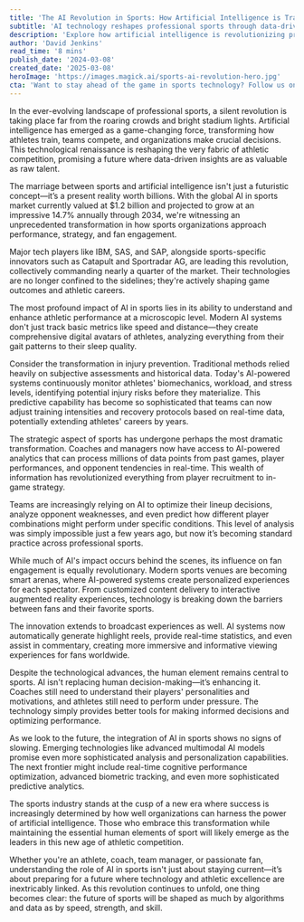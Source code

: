 ```yaml
---
title: 'The AI Revolution in Sports: How Artificial Intelligence is Transforming Athletic Performance and Strategy'
subtitle: 'AI technology reshapes professional sports through data-driven insights and performance optimization'
description: 'Explore how artificial intelligence is revolutionizing professional sports, from enhancing athletic performance to transforming strategy and fan engagement. With the global AI in sports market valued at $1.2 billion and growing rapidly, learn how this technological renaissance is reshaping athletic competition and creating a future where data-driven insights are as valuable as raw talent.'
author: 'David Jenkins'
read_time: '8 mins'
publish_date: '2024-03-08'
created_date: '2025-03-08'
heroImage: 'https://images.magick.ai/sports-ai-revolution-hero.jpg'
cta: 'Want to stay ahead of the game in sports technology? Follow us on LinkedIn for the latest insights on how AI is transforming athletics and shaping the future of competition.'
---
```


In the ever-evolving landscape of professional sports, a silent revolution is taking place far from the roaring crowds and bright stadium lights. Artificial intelligence has emerged as a game-changing force, transforming how athletes train, teams compete, and organizations make crucial decisions. This technological renaissance is reshaping the very fabric of athletic competition, promising a future where data-driven insights are as valuable as raw talent.

The marriage between sports and artificial intelligence isn't just a futuristic concept—it’s a present reality worth billions. With the global AI in sports market currently valued at $1.2 billion and projected to grow at an impressive 14.7% annually through 2034, we're witnessing an unprecedented transformation in how sports organizations approach performance, strategy, and fan engagement.

Major tech players like IBM, SAS, and SAP, alongside sports-specific innovators such as Catapult and Sportradar AG, are leading this revolution, collectively commanding nearly a quarter of the market. Their technologies are no longer confined to the sidelines; they're actively shaping game outcomes and athletic careers.

The most profound impact of AI in sports lies in its ability to understand and enhance athletic performance at a microscopic level. Modern AI systems don't just track basic metrics like speed and distance—they create comprehensive digital avatars of athletes, analyzing everything from their gait patterns to their sleep quality.

Consider the transformation in injury prevention. Traditional methods relied heavily on subjective assessments and historical data. Today's AI-powered systems continuously monitor athletes' biomechanics, workload, and stress levels, identifying potential injury risks before they materialize. This predictive capability has become so sophisticated that teams can now adjust training intensities and recovery protocols based on real-time data, potentially extending athletes' careers by years.

The strategic aspect of sports has undergone perhaps the most dramatic transformation. Coaches and managers now have access to AI-powered analytics that can process millions of data points from past games, player performances, and opponent tendencies in real-time. This wealth of information has revolutionized everything from player recruitment to in-game strategy.

Teams are increasingly relying on AI to optimize their lineup decisions, analyze opponent weaknesses, and even predict how different player combinations might perform under specific conditions. This level of analysis was simply impossible just a few years ago, but now it’s becoming standard practice across professional sports.

While much of AI's impact occurs behind the scenes, its influence on fan engagement is equally revolutionary. Modern sports venues are becoming smart arenas, where AI-powered systems create personalized experiences for each spectator. From customized content delivery to interactive augmented reality experiences, technology is breaking down the barriers between fans and their favorite sports.

The innovation extends to broadcast experiences as well. AI systems now automatically generate highlight reels, provide real-time statistics, and even assist in commentary, creating more immersive and informative viewing experiences for fans worldwide.

Despite the technological advances, the human element remains central to sports. AI isn't replacing human decision-making—it’s enhancing it. Coaches still need to understand their players' personalities and motivations, and athletes still need to perform under pressure. The technology simply provides better tools for making informed decisions and optimizing performance.

As we look to the future, the integration of AI in sports shows no signs of slowing. Emerging technologies like advanced multimodal AI models promise even more sophisticated analysis and personalization capabilities. The next frontier might include real-time cognitive performance optimization, advanced biometric tracking, and even more sophisticated predictive analytics.

The sports industry stands at the cusp of a new era where success is increasingly determined by how well organizations can harness the power of artificial intelligence. Those who embrace this transformation while maintaining the essential human elements of sport will likely emerge as the leaders in this new age of athletic competition.

Whether you're an athlete, coach, team manager, or passionate fan, understanding the role of AI in sports isn't just about staying current—it’s about preparing for a future where technology and athletic excellence are inextricably linked. As this revolution continues to unfold, one thing becomes clear: the future of sports will be shaped as much by algorithms and data as by speed, strength, and skill.